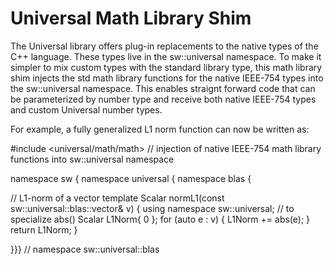 # Universal Math Library Shim

The Universal library offers plug-in replacements to the native types of the C++ language.
These types live in the sw::universal namespace. To make it simpler to mix custom types
with the standard library type, this math library shim injects the std math library 
functions for the native IEEE-754 types into the sw::universal namespace. This enables
straignt forward code that can be parameterized by number type and receive both
native IEEE-754 types and custom Universal number types.


For example, a fully generalized L1 norm function can now be written as:

#include <universal/math/math>   // injection of native IEEE-754 math library functions into sw::universal namespace

namespace sw { namespace universal { namespace blas {

// L1-norm of a vector 
template<typename Scalar> Scalar normL1(const sw::universal::blas::vector<Scalar>& v) { 
    using namespace sw::universal; // to specialize abs() 
    Scalar L1Norm{ 0 };
    for (auto e : v) {
        L1Norm += abs(e);
    }
    return L1Norm;
}

}}} // namespace sw::universal::blas

